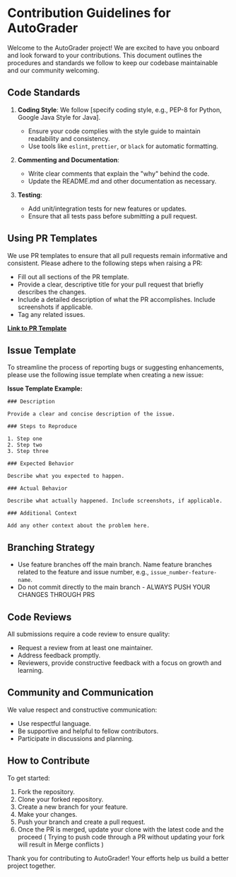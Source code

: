 # Contribution Guidelines for AutoGrader

Welcome to the AutoGrader project! We are excited to have you onboard and look forward to your contributions. This document outlines the procedures and standards we follow to keep our codebase maintainable and our community welcoming.

## Code Standards

1. **Coding Style**: We follow [specify coding style, e.g., PEP-8 for Python, Google Java Style for Java].
   - Ensure your code complies with the style guide to maintain readability and consistency.
   - Use tools like `eslint`, `prettier`, or `black` for automatic formatting.

2. **Commenting and Documentation**:
   - Write clear comments that explain the "why" behind the code.
   - Update the README.md and other documentation as necessary.

3. **Testing**:
   - Add unit/integration tests for new features or updates.
   - Ensure that all tests pass before submitting a pull request.

## Using PR Templates

We use PR templates to ensure that all pull requests remain informative and consistent. Please adhere to the following steps when raising a PR:
- Fill out all sections of the PR template.
- Provide a clear, descriptive title for your pull request that briefly describes the changes.
- Include a detailed description of what the PR accomplishes. Include screenshots if applicable.
- Tag any related issues.

[**Link to PR Template**](https://github.com/parthasarathydNU/autoGrader/blob/main/pull_request_template.md)

## Issue Template

To streamline the process of reporting bugs or suggesting enhancements, please use the following issue template when creating a new issue:

**Issue Template Example:**
```
### Description

Provide a clear and concise description of the issue.

### Steps to Reproduce

1. Step one
2. Step two
3. Step three

### Expected Behavior

Describe what you expected to happen.

### Actual Behavior

Describe what actually happened. Include screenshots, if applicable.

### Additional Context

Add any other context about the problem here.
```

## Branching Strategy

- Use feature branches off the main branch. Name feature branches related to the feature and issue number, e.g., `issue_number-feature-name`.
- Do not commit directly to the main branch - ALWAYS PUSH YOUR CHANGES THROUGH PRS

## Code Reviews

All submissions require a code review to ensure quality:
- Request a review from at least one maintainer.
- Address feedback promptly.
- Reviewers, provide constructive feedback with a focus on growth and learning.

## Community and Communication

We value respect and constructive communication:
- Use respectful language.
- Be supportive and helpful to fellow contributors.
- Participate in discussions and planning.

## How to Contribute

To get started:
1. Fork the repository.
2. Clone your forked repository.
3. Create a new branch for your feature.
4. Make your changes.
5. Push your branch and create a pull request.
6. Once the PR is merged, update your clone with the latest code and the proceed ( Trying to push code through a PR without updating your fork will result in Merge conflicts )

Thank you for contributing to AutoGrader! Your efforts help us build a better project together.
